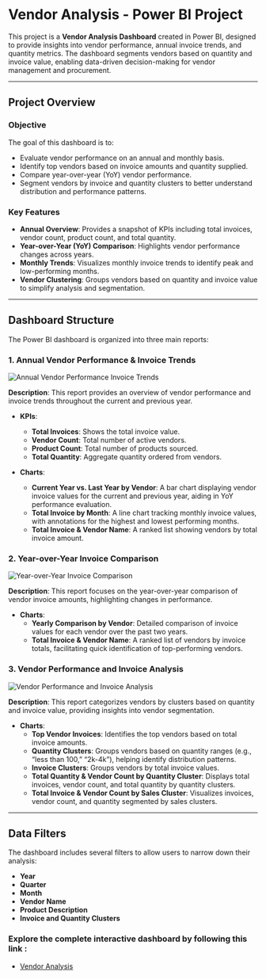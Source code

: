 
# Vendor Analysis - Power BI Project

This project is a **Vendor Analysis Dashboard** created in Power BI, designed to provide insights into vendor performance, annual invoice trends, and quantity metrics. The dashboard segments vendors based on quantity and invoice value, enabling data-driven decision-making for vendor management and procurement.

---

## Project Overview

### Objective

The goal of this dashboard is to:
- Evaluate vendor performance on an annual and monthly basis.
- Identify top vendors based on invoice amounts and quantity supplied.
- Compare year-over-year (YoY) vendor performance.
- Segment vendors by invoice and quantity clusters to better understand distribution and performance patterns.

### Key Features

- **Annual Overview**: Provides a snapshot of KPIs including total invoices, vendor count, product count, and total quantity.
- **Year-over-Year (YoY) Comparison**: Highlights vendor performance changes across years.
- **Monthly Trends**: Visualizes monthly invoice trends to identify peak and low-performing months.
- **Vendor Clustering**: Groups vendors based on quantity and invoice value to simplify analysis and segmentation.

---

## Dashboard Structure

The Power BI dashboard is organized into three main reports:

### 1. Annual Vendor Performance & Invoice Trends


![Annual Vendor Performance   Invoice Trends](https://github.com/user-attachments/assets/60184daf-3846-4e2a-8769-b29aa9179bab)

**Description**: This report provides an overview of vendor performance and invoice trends throughout the current and previous year.

- **KPIs**:
  - **Total Invoices**: Shows the total invoice value.
  - **Vendor Count**: Total number of active vendors.
  - **Product Count**: Total number of products sourced.
  - **Total Quantity**: Aggregate quantity ordered from vendors.

- **Charts**:
  - **Current Year vs. Last Year by Vendor**: A bar chart displaying vendor invoice values for the current and previous year, aiding in YoY performance evaluation.
  - **Total Invoice by Month**: A line chart tracking monthly invoice values, with annotations for the highest and lowest performing months.
  - **Total Invoice & Vendor Name**: A ranked list showing vendors by total invoice amount.

### 2. Year-over-Year Invoice Comparison


![Year-over-Year Invoice Comparison](https://github.com/user-attachments/assets/e0e0fd9f-7c8d-4439-90aa-278026f92c10)

**Description**: This report focuses on the year-over-year comparison of vendor invoice amounts, highlighting changes in performance.

- **Charts**:
  - **Yearly Comparison by Vendor**: Detailed comparison of invoice values for each vendor over the past two years.
  - **Total Invoice & Vendor Name**: A ranked list of vendors by invoice totals, facilitating quick identification of top-performing vendors.

### 3. Vendor Performance and Invoice Analysis


![Vendor Performance and Invoice Analysis](https://github.com/user-attachments/assets/de59a96f-a145-42dc-8153-4a8b709f23bd)


**Description**: This report categorizes vendors by clusters based on quantity and invoice value, providing insights into vendor segmentation.

- **Charts**:
  - **Top Vendor Invoices**: Identifies the top vendors based on total invoice amounts.
  - **Quantity Clusters**: Groups vendors based on quantity ranges (e.g., “less than 100,” “2k-4k”), helping identify distribution patterns.
  - **Invoice Clusters**: Groups vendors by total invoice values.
  - **Total Quantity & Vendor Count by Quantity Cluster**: Displays total invoices, vendor count, and total quantity by quantity clusters.
  - **Total Invoice & Vendor Count by Sales Cluster**: Visualizes invoices, vendor count, and quantity segmented by sales clusters.

---

## Data Filters

The dashboard includes several filters to allow users to narrow down their analysis:

- **Year**
- **Quarter**
- **Month**
- **Vendor Name**
- **Product Description**
- **Invoice and Quantity Clusters**

### Explore the complete interactive dashboard by following this link : 
- [Vendor Analysis](https://app.powerbi.com/view?r=eyJrIjoiMTY4YWIyYjUtNmNlNy00YzI1LTlmMzYtYzNmMzE2YWY3ZDRmIiwidCI6ImRmODY3OWNkLWE4MGUtNDVkOC05OWFjLWM4M2VkN2ZmOTVhMCJ9)
